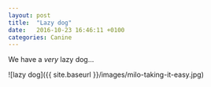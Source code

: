 ```yaml
---
layout: post
title:  "Lazy dog"
date:   2016-10-23 16:46:11 +0100
categories: Canine
---
```


We have a *very* lazy dog...


![lazy dog]({{ site.baseurl }}/images/milo-taking-it-easy.jpg)
